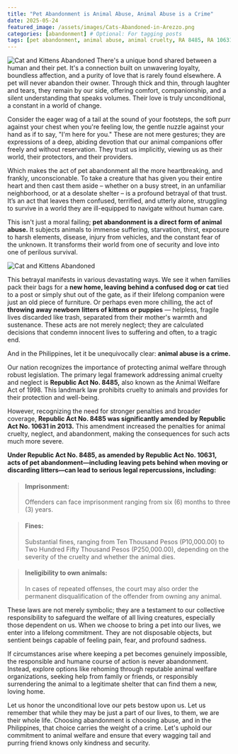 ```yaml
---
title: "Pet Abandonment is Animal Abuse, Animal Abuse is a Crime"
date: 2025-05-24
featured_image: /assets/images/Cats-Abandoned-in-Arezzo.png
categories: [abandonment] # Optional: For tagging posts
tags: [pet abandonment, animal abuse, animal cruelty, RA 8485, RA 10631] # Optional: More specific keywords
---
```

<img src="{{'/assets/images/Cats-Abandoned-in-Arezzo.png'|relative_url}}" alt="Cat and Kittens Abandoned">
There's a unique bond shared between a human and their pet. It's a connection built on unwavering loyalty, boundless affection, and a purity of love that is rarely found elsewhere. A pet will never abandon their owner. Through thick and thin, through laughter and tears, they remain by our side, offering comfort, companionship, and a silent understanding that speaks volumes. Their love is truly unconditional, a constant in a world of change.

Consider the eager wag of a tail at the sound of your footsteps, the soft purr against your chest when you're feeling low, the gentle nuzzle against your hand as if to say, "I'm here for you." These are not mere gestures; they are expressions of a deep, abiding devotion that our animal companions offer freely and without reservation. They trust us implicitly, viewing us as their world, their protectors, and their providers.

Which makes the act of pet abandonment all the more heartbreaking, and frankly, unconscionable. To take a creature that has given you their entire heart and then cast them aside – whether on a busy street, in an unfamiliar neighborhood, or at a desolate shelter – is a profound betrayal of that trust. It’s an act that leaves them confused, terrified, and utterly alone, struggling to survive in a world they are ill-equipped to navigate without human care.

This isn't just a moral failing; **pet abandonment is a direct form of animal abuse.** It subjects animals to immense suffering, starvation, thirst, exposure to harsh elements, disease, injury from vehicles, and the constant fear of the unknown. It transforms their world from one of security and love into one of perilous survival.

<img src="{{'/assets/images/Cats-Abandoned-in-Arezzo.png'|relative_url}}" alt="Cat and Kittens Abandoned">

This betrayal manifests in various devastating ways. We see it when families pack their bags for a **new home, leaving behind a confused dog or cat** tied to a post or simply shut out of the gate, as if their lifelong companion were just an old piece of furniture. Or perhaps even more chilling, the act of **throwing away newborn litters of kittens or puppies** — helpless, fragile lives discarded like trash, separated from their mother's warmth and sustenance. These acts are not merely neglect; they are calculated decisions that condemn innocent lives to suffering and often, to a tragic end.

And in the Philippines, let it be unequivocally clear: **animal abuse is a crime.**

Our nation recognizes the importance of protecting animal welfare through robust legislation. The primary legal framework addressing animal cruelty and neglect is **Republic Act No. 8485,** also known as the Animal Welfare Act of 1998. This landmark law prohibits cruelty to animals and provides for their protection and well-being.

However, recognizing the need for stronger penalties and broader coverage, **Republic Act No. 8485 was significantly amended by Republic Act No. 10631 in 2013.** This amendment increased the penalties for animal cruelty, neglect, and abandonment, making the consequences for such acts much more severe.

**Under Republic Act No. 8485, as amended by Republic Act No. 10631, acts of pet abandonment—including leaving pets behind when moving or discarding litters—can lead to serious legal repercussions, including:**

> #### Imprisonment: 
> Offenders can face imprisonment ranging from six (6) months to three (3) years.

> #### Fines: 
> Substantial fines, ranging from Ten Thousand Pesos (P10,000.00) to Two Hundred Fifty Thousand Pesos (P250,000.00), depending on the severity of the cruelty and whether the animal dies.

> #### Ineligibility to own animals: 
> In cases of repeated offenses, the court may also order the permanent disqualification of the offender from owning any animal.

These laws are not merely symbolic; they are a testament to our collective responsibility to safeguard the welfare of all living creatures, especially those dependent on us. When we choose to bring a pet into our lives, we enter into a lifelong commitment. They are not disposable objects, but sentient beings capable of feeling pain, fear, and profound sadness.

If circumstances arise where keeping a pet becomes genuinely impossible, the responsible and humane course of action is never abandonment. Instead, explore options like rehoming through reputable animal welfare organizations, seeking help from family or friends, or responsibly surrendering the animal to a legitimate shelter that can find them a new, loving home.

Let us honor the unconditional love our pets bestow upon us. Let us remember that while they may be just a part of our lives, to them, we are their whole life. Choosing abandonment is choosing abuse, and in the Philippines, that choice carries the weight of a crime. Let's uphold our commitment to animal welfare and ensure that every wagging tail and purring friend knows only kindness and security.
